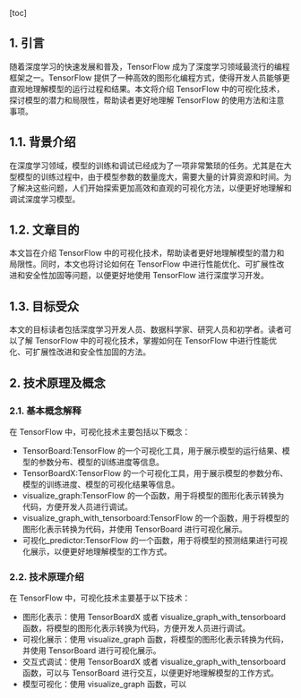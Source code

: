 
[toc]                    
                
                
## 1. 引言

随着深度学习的快速发展和普及，TensorFlow 成为了深度学习领域最流行的编程框架之一。TensorFlow 提供了一种高效的图形化编程方式，使得开发人员能够更直观地理解模型的运行过程和结果。本文将介绍 TensorFlow 中的可视化技术，探讨模型的潜力和局限性，帮助读者更好地理解 TensorFlow 的使用方法和注意事项。

## 1.1. 背景介绍

在深度学习领域，模型的训练和调试已经成为了一项非常繁琐的任务。尤其是在大型模型的训练过程中，由于模型参数的数量庞大，需要大量的计算资源和时间。为了解决这些问题，人们开始探索更加高效和直观的可视化方法，以便更好地理解和调试深度学习模型。

## 1.2. 文章目的

本文旨在介绍 TensorFlow 中的可视化技术，帮助读者更好地理解模型的潜力和局限性。同时，本文也将讨论如何在 TensorFlow 中进行性能优化、可扩展性改进和安全性加固等问题，以便更好地使用 TensorFlow 进行深度学习开发。

## 1.3. 目标受众

本文的目标读者包括深度学习开发人员、数据科学家、研究人员和初学者。读者可以了解 TensorFlow 中的可视化技术，掌握如何在 TensorFlow 中进行性能优化、可扩展性改进和安全性加固的方法。

## 2. 技术原理及概念

### 2.1. 基本概念解释

在 TensorFlow 中，可视化技术主要包括以下概念：

- TensorBoard:TensorFlow 的一个可视化工具，用于展示模型的运行结果、模型的参数分布、模型的训练进度等信息。
- TensorBoardX:TensorFlow 的一个可视化工具，用于展示模型的参数分布、模型的训练进度、模型的可视化结果等信息。
-  visualize_graph:TensorFlow 的一个函数，用于将模型的图形化表示转换为代码，方便开发人员进行调试。
-  visualize_graph_with_tensorboard:TensorFlow 的一个函数，用于将模型的图形化表示转换为代码，并使用 TensorBoard 进行可视化展示。
- 可视化_predictor:TensorFlow 的一个函数，用于将模型的预测结果进行可视化展示，以便更好地理解模型的工作方式。

### 2.2. 技术原理介绍

在 TensorFlow 中，可视化技术主要基于以下技术：

- 图形化表示：使用 TensorBoardX 或者 visualize_graph_with_tensorboard 函数，将模型的图形化表示转换为代码，方便开发人员进行调试。
- 可视化展示：使用 visualize_graph 函数，将模型的图形化表示转换为代码，并使用 TensorBoard 进行可视化展示。
- 交互式调试：使用 TensorBoardX 或者 visualize_graph_with_tensorboard 函数，可以与 TensorBoard 进行交互，以便更好地理解模型的工作方式。
- 模型可视化：使用 visualize_graph 函数，可以

